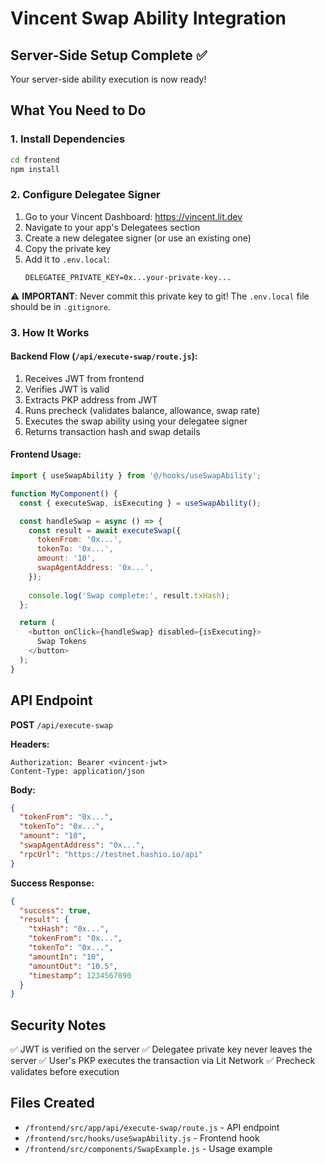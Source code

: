 # Vincent Swap Ability Integration

## Server-Side Setup Complete ✅

Your server-side ability execution is now ready!

## What You Need to Do

### 1. Install Dependencies
```bash
cd frontend
npm install
```

### 2. Configure Delegatee Signer

1. Go to your Vincent Dashboard: https://vincent.lit.dev
2. Navigate to your app's Delegatees section
3. Create a new delegatee signer (or use an existing one)
4. Copy the private key
5. Add it to `.env.local`:
   ```
   DELEGATEE_PRIVATE_KEY=0x...your-private-key...
   ```

⚠️ **IMPORTANT**: Never commit this private key to git! The `.env.local` file should be in `.gitignore`.

### 3. How It Works

#### Backend Flow (`/api/execute-swap/route.js`):
1. Receives JWT from frontend
2. Verifies JWT is valid
3. Extracts PKP address from JWT
4. Runs precheck (validates balance, allowance, swap rate)
5. Executes the swap ability using your delegatee signer
6. Returns transaction hash and swap details

#### Frontend Usage:

```javascript
import { useSwapAbility } from '@/hooks/useSwapAbility';

function MyComponent() {
  const { executeSwap, isExecuting } = useSwapAbility();

  const handleSwap = async () => {
    const result = await executeSwap({
      tokenFrom: '0x...', 
      tokenTo: '0x...',
      amount: '10',
      swapAgentAddress: '0x...',
    });
    
    console.log('Swap complete:', result.txHash);
  };

  return (
    <button onClick={handleSwap} disabled={isExecuting}>
      Swap Tokens
    </button>
  );
}
```

## API Endpoint

**POST** `/api/execute-swap`

**Headers:**
```
Authorization: Bearer <vincent-jwt>
Content-Type: application/json
```

**Body:**
```json
{
  "tokenFrom": "0x...",
  "tokenTo": "0x...",
  "amount": "10",
  "swapAgentAddress": "0x...",
  "rpcUrl": "https://testnet.hashio.io/api"
}
```

**Success Response:**
```json
{
  "success": true,
  "result": {
    "txHash": "0x...",
    "tokenFrom": "0x...",
    "tokenTo": "0x...",
    "amountIn": "10",
    "amountOut": "10.5",
    "timestamp": 1234567890
  }
}
```

## Security Notes

✅ JWT is verified on the server
✅ Delegatee private key never leaves the server
✅ User's PKP executes the transaction via Lit Network
✅ Precheck validates before execution

## Files Created

- `/frontend/src/app/api/execute-swap/route.js` - API endpoint
- `/frontend/src/hooks/useSwapAbility.js` - Frontend hook
- `/frontend/src/components/SwapExample.js` - Usage example
